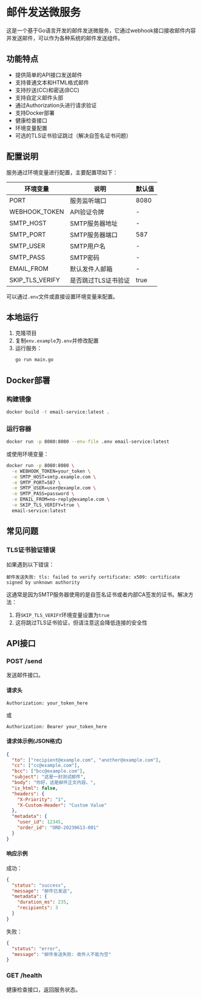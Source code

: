 # 邮件发送微服务

这是一个基于Go语言开发的邮件发送微服务，它通过webhook接口接收邮件内容并发送邮件，可以作为各种系统的邮件发送组件。

## 功能特点

- 提供简单的API接口发送邮件
- 支持普通文本和HTML格式邮件
- 支持抄送(CC)和密送(BCC)
- 支持自定义邮件头部
- 通过Authorization头进行请求验证
- 支持Docker部署
- 健康检查接口
- 环境变量配置
- 可选的TLS证书验证跳过（解决自签名证书问题）

## 配置说明

服务通过环境变量进行配置，主要配置项如下：

| 环境变量 | 说明 | 默认值 |
|---------|------|-------|
| PORT | 服务监听端口 | 8080 |
| WEBHOOK_TOKEN | API验证令牌 | - |
| SMTP_HOST | SMTP服务器地址 | - |
| SMTP_PORT | SMTP服务器端口 | 587 |
| SMTP_USER | SMTP用户名 | - |
| SMTP_PASS | SMTP密码 | - |
| EMAIL_FROM | 默认发件人邮箱 | - |
| SKIP_TLS_VERIFY | 是否跳过TLS证书验证 | true |

可以通过`.env`文件或直接设置环境变量来配置。

## 本地运行

1. 克隆项目
2. 复制`env.example`为`.env`并修改配置
3. 运行服务：
   ```bash
   go run main.go
   ```

## Docker部署

### 构建镜像

```bash
docker build -t email-service:latest .
```

### 运行容器

```bash
docker run -p 8080:8080 --env-file .env email-service:latest
```

或使用环境变量：

```bash
docker run -p 8080:8080 \
  -e WEBHOOK_TOKEN=your_token \
  -e SMTP_HOST=smtp.example.com \
  -e SMTP_PORT=587 \
  -e SMTP_USER=user@example.com \
  -e SMTP_PASS=password \
  -e EMAIL_FROM=no-reply@example.com \
  -e SKIP_TLS_VERIFY=true \
  email-service:latest
```

## 常见问题

### TLS证书验证错误

如果遇到以下错误：
```
邮件发送失败: tls: failed to verify certificate: x509: certificate signed by unknown authority
```

这通常是因为SMTP服务器使用的是自签名证书或者内部CA签发的证书。解决方法：

1. 将`SKIP_TLS_VERIFY`环境变量设置为`true`
2. 这将跳过TLS证书验证，但请注意这会降低连接的安全性

## API接口

### POST /send

发送邮件接口。

#### 请求头

```
Authorization: your_token_here
```
或
```
Authorization: Bearer your_token_here
```

#### 请求体示例(JSON格式)

```json
{
  "to": ["recipient@example.com", "another@example.com"],
  "cc": ["cc@example.com"],
  "bcc": ["bcc@example.com"],
  "subject": "这是一封测试邮件",
  "body": "你好，这是邮件正文内容。",
  "is_html": false,
  "headers": {
    "X-Priority": "1",
    "X-Custom-Header": "Custom Value"
  },
  "metadata": {
    "user_id": 12345,
    "order_id": "ORD-20230613-001"
  }
}
```

#### 响应示例

成功：
```json
{
  "status": "success",
  "message": "邮件已发送",
  "metadata": {
    "duration_ms": 235,
    "recipients": 3
  }
}
```

失败：
```json
{
  "status": "error",
  "message": "邮件发送失败: 收件人不能为空"
}
```

### GET /health

健康检查接口，返回服务状态。 